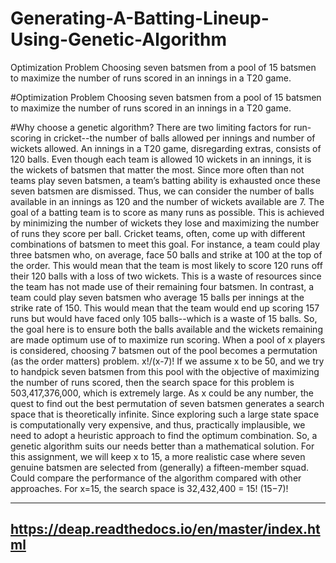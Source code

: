 # Generating-A-Batting-Lineup-Using-Genetic-Algorithm
Optimization Problem Choosing seven batsmen from a pool of 15 batsmen to maximize the number of runs scored in an innings in a T20 game.

#Optimization Problem
Choosing seven batsmen from a pool of 15 batsmen to maximize the number of runs scored in an innings in a T20 game.

#Why choose a genetic algorithm?
There are two limiting factors for run-scoring in cricket--the number of balls allowed per innings and
number of wickets allowed.
An innings in a T20 game, disregarding extras, consists of 120 balls. Even though each team is allowed
10 wickets in an innings, it is the wickets of batsmen that matter the most. Since more often than not
teams play seven batsmen, a team’s batting ability is exhausted once these seven batsmen are dismissed.
Thus, we can consider the number of balls available in an innings as 120 and the number of wickets
available are 7.
The goal of a batting team is to score as many runs as possible. This is achieved by minimizing the
number of wickets they lose and maximizing the number of runs they score per ball. Cricket teams, often,
come up with different combinations of batsmen to meet this goal.
For instance, a team could play three batsmen who, on average, face 50 balls and strike at 100 at the top
of the order. This would mean that the team is most likely to score 120 runs off their 120 balls with a loss
of two wickets. This is a waste of resources since the team has not made use of their remaining four
batsmen. In contrast, a team could play seven batsmen who average 15 balls per innings at the strike rate
of 150. This would mean that the team would end up scoring 157 runs but would have faced only 105
balls--which is a waste of 15 balls. So, the goal here is to ensure both the balls available and the wickets
remaining are made optimum use of to maximize run scoring.
When a pool of x players is considered, choosing 7 batsmen out of the pool becomes a permutation (as the
order matters) problem. x!/(x-7)!
If we assume x to be 50, and we try to handpick seven batsmen from this pool with the objective of
maximizing the number of runs scored, then the search space for this problem is 503,417,376,000, which
is extremely large. As x could be any number, the quest to find out the best permutation of seven batsmen
generates a search space that is theoretically infinite.
Since exploring such a large state space is computationally very expensive, and thus, practically
implausible, we need to adopt a heuristic approach to find the optimum combination. So, a genetic
algorithm suits our needs better than a mathematical solution.
For this assignment, we will keep x to 15, a more realistic case where seven genuine batsmen are selected
from (generally) a fifteen-member squad. Could compare the performance of the algorithm compared
with other approaches.
For x=15, the search space is 32,432,400
= 15!
(15−7)!

---------------------------------------------------------
https://deap.readthedocs.io/en/master/index.html
---------------------------------------------------------
